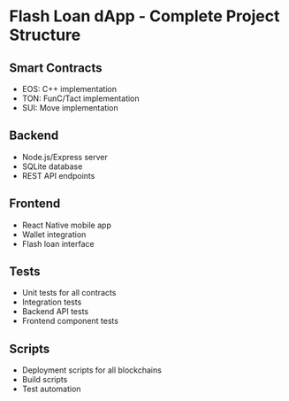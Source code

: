 # Flash Loan dApp - Complete Project Structure

## Smart Contracts
- EOS: C++ implementation
- TON: FunC/Tact implementation  
- SUI: Move implementation

## Backend
- Node.js/Express server
- SQLite database
- REST API endpoints

## Frontend
- React Native mobile app
- Wallet integration
- Flash loan interface

## Tests
- Unit tests for all contracts
- Integration tests
- Backend API tests
- Frontend component tests

## Scripts
- Deployment scripts for all blockchains
- Build scripts
- Test automation